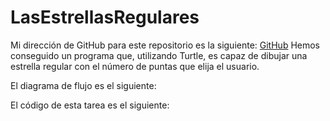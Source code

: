 # LasEstrellasRegulares

Mi dirección de GitHub para este repositorio es la siguiente: [GitHub]()
Hemos conseguido un programa que, utilizando Turtle, es capaz de dibujar una estrella regular con el número de puntas que elija el usuario.

El diagrama de flujo es el siguiente:


El código de esta tarea es el siguiente:
```

```

